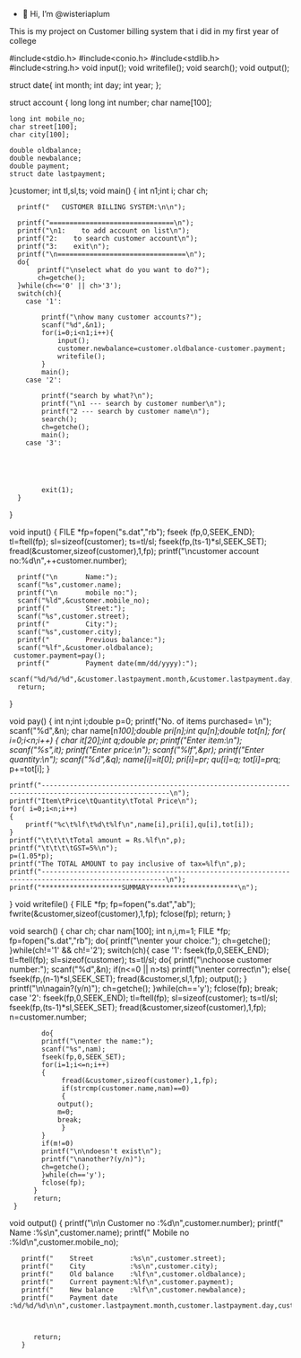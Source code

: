 - 👋 Hi, I’m @wisteriaplum


<!---
wisteriaplum/wisteriaplum is a ✨ special ✨ repository because its `CustomerBillingSystem.md` (this file) appears on your GitHub profile.
You can click the Preview link to take a look at your changes.
--->This is my project on Customer billing system that i did in my first year of college

	 

  

 #include<stdio.h>
 #include<conio.h>
 #include<stdlib.h>
#include<string.h>
 void input();
 void writefile();
 void search();
 void output();

 struct date{
	   int month;
	   int day;
	   int year;
	   };

  struct account {
	long long int number;
	char name[100];
	
	long int mobile_no;
	char street[100];
	char city[100];
	
	double oldbalance;
	double newbalance;
	double payment;
	struct date lastpayment;
  }customer;
  int tl,sl,ts;
 void main()
	{
	  int n1;int i;
	  char ch;
	  
	
	
	  
	  printf("   CUSTOMER BILLING SYSTEM:\n\n");
	
	  printf("===============================\n");
	  printf("\n1:    to add account on list\n");
	  printf("2:    to search customer account\n");
	  printf("3:    exit\n");
	  printf("\n================================\n");
	  do{
	       printf("\nselect what do you want to do?");
	       ch=getche();
	  }while(ch<='0' || ch>'3');
	  switch(ch){
		case '1':
			
			printf("\nhow many customer accounts?");
			scanf("%d",&n1);
			for(i=0;i<n1;i++){
				input();
				customer.newbalance=customer.oldbalance-customer.payment;
				writefile();
			}
			main();
		case '2':
			
			printf("search by what?\n");
			printf("\n1 --- search by customer number\n");
			printf("2 --- search by customer name\n");
			search();
			ch=getche();
			main();
		case '3':
			
			
			
			
			
			exit(1);
	  }
 }


   void input()
	{
	  FILE *fp=fopen("s.dat","rb");
	  fseek (fp,0,SEEK_END);
	  tl=ftell(fp);
	  sl=sizeof(customer);
	  ts=tl/sl;
	  fseek(fp,(ts-1)*sl,SEEK_SET);
	  fread(&customer,sizeof(customer),1,fp);
	  printf("\ncustomer account no:%d\n",++customer.number);
	 
	  
	  printf("\n       Name:");
	  scanf("%s",customer.name);
	  printf("\n       mobile no:");
	  scanf("%ld",&customer.mobile_no);
	  printf("         Street:");
	  scanf("%s",customer.street);
	  printf("         City:");
	  scanf("%s",customer.city);
	  printf("         Previous balance:");
	  scanf("%lf",&customer.oldbalance);
	 customer.payment=pay();
	  printf("         Payment date(mm/dd/yyyy):");
	  scanf("%d/%d/%d",&customer.lastpayment.month,&customer.lastpayment.day,&customer.lastpayment.year);
	  return;
   }

void pay()
{
	int n;int i;double p=0;
	printf("No. of  items purchased= \n");
	scanf("%d",&n);
	char name[n*100];double pri[n];int qu[n];double tot[n];
	for( i=0;i<n;i++)
	{	char it[20];int q;double pr;
		printf("Enter item:\n");
		scanf("%s",it);
		printf("Enter price:\n");
		scanf("%lf",&pr);
		printf("Enter quantity:\n");
		scanf("%d",&q);
		name[i]=it[0];
		pri[i]=pr;
		qu[i]=q;
		tot[i]=pr*q;
		p+=tot[i];
	}
	
	
	
	printf("------------------------------------------------------------------------------------------------------\n");
	printf("Item\tPrice\tQuantity\tTotal Price\n");
	for( i=0;i<n;i++)
	{
		printf("%c\t%lf\t%d\t%lf\n",name[i],pri[i],qu[i],tot[i]);
	}
	printf("\t\t\t\tTotal amount = Rs.%lf\n",p);
	printf("\t\t\t\tGST=5%\n");
	p=(1.05*p);
	printf("The TOTAL AMOUNT to pay inclusive of tax=%lf\n",p);
	printf("-----------------------------------------------------------------------------------------------------\n");
	printf("********************SUMMARY**********************\n");
}
   void writefile()
   {
	  FILE *fp;
	  fp=fopen("s.dat","ab");
	  fwrite(&customer,sizeof(customer),1,fp);
	  fclose(fp);
	  return;
   }

   void search()
   {
	 char ch;
	 char nam[100];
	 int n,i,m=1;
	 FILE *fp;
	 fp=fopen("s.dat","rb");
	 do{
		printf("\nenter your choice:");
		ch=getche();
	 }while(ch!='1' && ch!='2');
	 switch(ch){
	      case '1':
		    fseek(fp,0,SEEK_END);
		    tl=ftell(fp);
		    sl=sizeof(customer);
		    ts=tl/sl;
		    do{
			printf("\nchoose customer number:");
			scanf("%d",&n);
			if(n<=0 || n>ts)
			printf("\nenter correct\n");
			else{
			    fseek(fp,(n-1)*sl,SEEK_SET);
			    fread(&customer,sl,1,fp);
			    output();
			}
			printf("\n\nagain?(y/n)");
			ch=getche();
		    }while(ch=='y');
		    fclose(fp);
		    break;
	      case '2':
		    fseek(fp,0,SEEK_END);
		    tl=ftell(fp);
		    sl=sizeof(customer);
		    ts=tl/sl;
		    fseek(fp,(ts-1)*sl,SEEK_SET);
		    fread(&customer,sizeof(customer),1,fp);
		    n=customer.number;

		    do{
			printf("\nenter the name:");
			scanf("%s",nam);
			fseek(fp,0,SEEK_SET);
			for(i=1;i<=n;i++)
			{
			     fread(&customer,sizeof(customer),1,fp);
			     if(strcmp(customer.name,nam)==0)
			     {
				output();
				m=0;
				break;
			     }
			}
			if(m!=0)
			printf("\n\ndoesn't exist\n");
			printf("\nanother?(y/n)");
			ch=getche();
		    }while(ch=='y');
		    fclose(fp);
	      }
	      return;
	 }



   void output()
	 {
	   printf("\n\n    Customer no    :%d\n",customer.number);
	   printf("    Name 	   :%s\n",customer.name);
	   printf("    Mobile no      :%ld\n",customer.mobile_no);
	
	   printf("    Street         :%s\n",customer.street);
	   printf("    City           :%s\n",customer.city);
	   printf("    Old balance    :%lf\n",customer.oldbalance);
	   printf("    Current payment:%lf\n",customer.payment);
	   printf("    New balance    :%lf\n",customer.newbalance);
	   printf("    Payment date   :%d/%d/%d\n\n",customer.lastpayment.month,customer.lastpayment.day,customer.lastpayment.year);
	 
	  
	    
	      return;
	   }



























